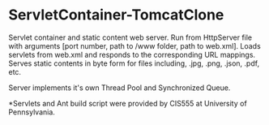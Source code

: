 # ServletContainer-TomcatClone

Servlet container and static content web server. Run from HttpServer file with arguments [port number, path to /www folder, path to web.xml]. Loads servlets from web.xml and responds to the corresponding URL mappings. Serves static contents in byte form for files including, .jpg, .png, .json, .pdf, etc.

Server implements it's own Thread Pool and Synchronized Queue. 

*Servlets and Ant build script were provided by CIS555 at University of Pennsylvania.
